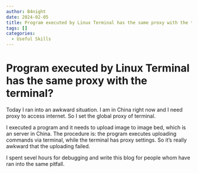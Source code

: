 ```yaml
---
author: B4night
date: 2024-02-05
title: Program executed by Linux Terminal has the same proxy with the terminal?
tags: []
categories:
  - Useful Skills
---
```


# Program executed by Linux Terminal has the same proxy with the terminal?

Today I ran into an awkward situation. I am in China right now and I need proxy to access internet. So I set the global proxy of terminal.

I executed a program and it needs to upload image to image bed, which is an server in China. The procedure is: the program executes uploading commands via terminal, while the terminal has proxy settings. So it’s really awkward that the uploading failed.

I spent sevel hours for debugging and write this blog for people whom have ran into the same pitfall.
